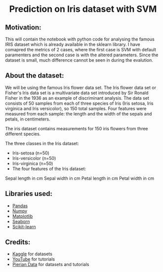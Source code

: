 <h1 align="center">Prediction on Iris dataset with SVM </h1>

## Motivation:
This will contain the notebook with python code for analysing the famous IRIS dataset which is already available in the sklearn library. I have comapred the metrics of 2 cases, where the first case is SVM with default paramenters and the second case is with the altered parameters. Since the dataset is small, much difference cannot be seen in during the evalution. 

## About the dataset:
We will be using the famous Iris flower data set. The Iris flower data set or Fisher's Iris data set is a multivariate data set introduced by Sir Ronald Fisher in the 1936 as an example of discriminant analysis. The data set consists of 50 samples from each of three species of Iris (Iris setosa, Iris virginica and Iris versicolor), so 150 total samples. Four features were measured from each sample: the length and the width of the sepals and petals, in centimeters.

The iris dataset contains measurements for 150 iris flowers from three different species.

The three classes in the Iris dataset:

- Iris-setosa (n=50)
- Iris-versicolor (n=50)
- Iris-virginica (n=50)
- The four features of the Iris dataset:

Sepal length in cm
Sepal width in cm
Petal length in cm
Petal width in cm

## Libraries used:
- <a href="https://pandas.pydata.org/">Pandas</a>
- <a href="https://numpy.org/">Numpy</a>
- <a href="https://matplotlib.org/">Matplotlib</a>
- <a href="https://seaborn.pydata.org/">Seaborn</a>
- <a href="https://scikit-learn.org/stable/">Scikit-learn</a>

## Credits:

- <a href="https://www.kaggle.com/">Kaggle</a> for datasets 
- <a href="https://www.youtube.com/">YouTube</a> for tutorials
- <a href="https://www.pieriandata.com/">Pierian Data</a> for datasets and tutorials


